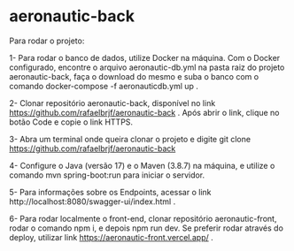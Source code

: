 # aeronautic-back

Para rodar o projeto:

1- Para rodar o banco de dados, utilize Docker na máquina. Com o Docker configurado, encontre o arquivo aeronautic-db.yml na pasta raiz do projeto aeronautic-back, faça o download do mesmo e suba o banco com o comando docker-compose -f aeronauticdb.yml up .

2- Clonar repositório aeronautic-back, disponível no link https://github.com/rafaelbrjf/aeronautic-back . Após abrir o link, clique no botão Code e copie o link HTTPS.

3- Abra um terminal onde queira clonar o projeto e digite git clone https://github.com/rafaelbrjf/aeronautic-back

4- Configure o Java (versão 17) e o Maven (3.8.7) na máquina, e utilize o comando mvn spring-boot:run para iniciar o servidor.

5- Para informações sobre os Endpoints, acessar o link http://localhost:8080/swagger-ui/index.html .

6- Para rodar localmente o front-end, clonar repositório aeronautic-front, rodar o comando npm i, e depois npm run dev. Se preferir rodar através do deploy, utilizar link https://aeronautic-front.vercel.app/ .

